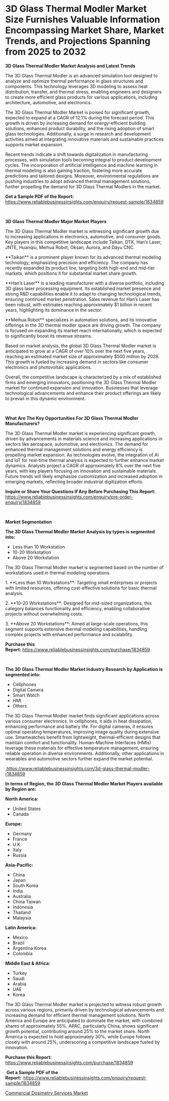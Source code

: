 <p><h1>3D Glass Thermal Modler Market Size Furnishes Valuable Information Encompassing Market Share, Market Trends, and Projections Spanning from 2025 to 2032</h1></p><p><strong>3D Glass Thermal Modler Market Analysis and Latest Trends</strong></p>
<p><p>The 3D Glass Thermal Modler is an advanced simulation tool designed to analyze and optimize thermal performance in glass structures and components. This technology leverages 3D modeling to assess heat distribution, transfer, and thermal stress, enabling engineers and designers to create more efficient glass products for various applications, including architecture, automotive, and electronics.</p><p>The 3D Glass Thermal Modler Market is poised for significant growth, expected to expand at a CAGR of 12.1% during the forecast period. This growth is driven by increasing demand for energy-efficient building solutions, enhanced product durability, and the rising adoption of smart glass technologies. Additionally, a surge in research and development activities aimed at integrating innovative materials and sustainable practices supports market expansion.</p><p>Recent trends indicate a shift towards digitalization in manufacturing processes, with simulation tools becoming integral to product development cycles. The incorporation of artificial intelligence and machine learning in thermal modeling is also gaining traction, fostering more accurate predictions and tailored designs. Moreover, environmental regulations are pushing industries to adopt advanced thermal management solutions, further propelling the demand for 3D Glass Thermal Modlers in the market.</p></p>
<p><strong>Get a Sample PDF of the Report:&nbsp;</strong> <a href="https://www.reliablebusinessinsights.com/enquiry/request-sample/1834859?utm_campaign=2662&utm_medium=2&utm_source=Github&utm_content=ia&utm_term=26032025&utm_id=3d-glass-thermal-modler">https://www.reliablebusinessinsights.com/enquiry/request-sample/1834859</a></p>
<p>&nbsp;</p>
<p><strong>3D Glass Thermal Modler Major Market Players</strong></p>
<p><p>The 3D Glass Thermal Modler market is witnessing significant growth due to increasing applications in electronics, automotive, and consumer goods. Key players in this competitive landscape include Taikan, DTK, Han’s Laser, JNTE, Huanqiu, Meihua Robot, Oksan, Aurora, and Dayu CNC.</p><p>**Taikan** is a prominent player known for its advanced thermal modeling technology, emphasizing precision and efficiency. The company has recently expanded its product line, targeting both high-end and mid-tier markets, which positions it for substantial market share growth. </p><p>**Han’s Laser** is a leading manufacturer with a diverse portfolio, including 3D glass laser processing equipment. Its established market presence and strong R&D capabilities enable it to adapt to changing technological trends, ensuring continued market penetration. Sales revenue for Han’s Laser has been robust, with estimates reaching approximately $1 billion in recent years, highlighting its dominance in the sector.</p><p>**Meihua Robot** specializes in automation solutions, and its innovative offerings in the 3D thermal modler space are driving growth. The company is focused on expanding its market reach internationally, which is expected to significantly boost its revenue streams. </p><p>Based on market analysis, the global 3D Glass Thermal Modler market is anticipated to grow at a CAGR of over 10% over the next five years, reaching an estimated market size of approximately $500 million by 2028. This growth is fueled by increasing demand in sectors like consumer electronics and photovoltaic applications.</p><p>Overall, the competitive landscape is characterized by a mix of established firms and emerging innovators, positioning the 3D Glass Thermal Modler market for continued expansion and innovation. Businesses that leverage technological advancements and enhance their product offerings are likely to prevail in this dynamic environment.</p></p>
<p>&nbsp;</p>
<p><strong>What Are The Key Opportunities For 3D Glass Thermal Modler Manufacturers?</strong></p>
<p><p>The 3D Glass Thermal Modler market is experiencing significant growth, driven by advancements in materials science and increasing applications in sectors like aerospace, automotive, and electronics. The demand for enhanced thermal management solutions and energy efficiency is propelling market expansion. As technologies evolve, the integration of AI and IoT for real-time thermal analysis is expected to further enhance market dynamics. Analysts project a CAGR of approximately 8% over the next five years, with key players focusing on innovation and sustainable materials. Future trends will likely emphasize customization and increased adoption in emerging markets, reflecting broader industrial digitization efforts.</p></p>
<p><strong>Inquire or Share Your Questions If Any Before Purchasing This Report:</strong> <a href="https://www.reliablebusinessinsights.com/enquiry/pre-order-enquiry/1834859?utm_campaign=2662&utm_medium=2&utm_source=Github&utm_content=ia&utm_term=26032025&utm_id=3d-glass-thermal-modler">https://www.reliablebusinessinsights.com/enquiry/pre-order-enquiry/1834859</a></p>
<p>&nbsp;</p>
<p><strong>Market Segmentation</strong></p>
<p><strong>The 3D Glass Thermal Modler Market Analysis by types is segmented into:</strong></p>
<p><ul><li>Less than 10 Workstation</li><li>10-20 Workstation</li><li>Above 20 Workstation</li></ul></p>
<p><p>The 3D Glass Thermal Modler market is segmented based on the number of workstations used in thermal modeling operations. </p><p>1. **Less than 10 Workstations**: Targeting small enterprises or projects with limited resources, offering cost-effective solutions for basic thermal analysis.</p><p>   </p><p>2. **10-20 Workstations**: Designed for mid-sized organizations, this category balances functionality and efficiency, enabling collaborative projects without overwhelming costs.</p><p>3. **Above 20 Workstations**: Aimed at large-scale operations, this segment supports extensive thermal modeling capabilities, handling complex projects with enhanced performance and scalability.</p></p>
<p><strong>Purchase this Report:&nbsp;</strong><a href="https://www.reliablebusinessinsights.com/purchase/1834859?utm_campaign=2662&utm_medium=2&utm_source=Github&utm_content=ia&utm_term=26032025&utm_id=3d-glass-thermal-modler">https://www.reliablebusinessinsights.com/purchase/1834859</a></p>
<p>&nbsp;</p>
<p><strong>The 3D Glass Thermal Modler Market Industry Research by Application is segmented into:</strong></p>
<p><ul><li>Cellphones</li><li>Digital Camera</li><li>Smart Watch</li><li>HMI</li><li>Others</li></ul></p>
<p><p>The 3D Glass Thermal Modler market finds significant applications across various consumer electronics. In cellphones, it aids in heat dissipation, enhancing performance and battery life. For digital cameras, it ensures optimal operating temperatures, improving image quality during extensive use. Smartwatches benefit from lightweight, thermal-efficient designs that maintain comfort and functionality. Human-Machine Interfaces (HMIs) leverage these materials for effective temperature management, ensuring reliable operation in diverse environments. Additionally, other applications in wearables and automotive sectors further expand the market potential.</p></p>
<p><a href="https://www.reliablebusinessinsights.com/3d-glass-thermal-modler-r1834859?utm_campaign=2662&utm_medium=2&utm_source=Github&utm_content=ia&utm_term=26032025&utm_id=3d-glass-thermal-modler">&nbsp;https://www.reliablebusinessinsights.com/3d-glass-thermal-modler-r1834859</a></p>
<p><strong>In terms of Region, the 3D Glass Thermal Modler Market Players available by Region are:</strong></p>
<p>
    <p> <strong> North America: </strong>
        <ul>
            <li>United States</li>
            <li>Canada</li>
        </ul>
        </p> 
    <p> <strong> Europe: </strong>
        <ul>
            <li>Germany</li>
            <li>France</li>
            <li>U.K.</li>
            <li>Italy</li>
            <li>Russia</li>
        </ul>
        </p> 
    <p> <strong> Asia-Pacific: </strong>
        <ul>
            <li>China</li>
            <li>Japan</li>
            <li>South Korea</li>
            <li>India</li>
            <li>Australia</li>
            <li>China Taiwan</li>
            <li>Indonesia</li>
            <li>Thailand</li>
            <li>Malaysia</li>
        </ul>
        </p> 
    <p> <strong> Latin America: </strong>
        <ul>
            <li>Mexico</li>
            <li>Brazil</li>
            <li>Argentina Korea</li>
            <li>Colombia</li>
        </ul>
        </p> 
    <p> <strong> Middle East & Africa: </strong>
        <ul>
            <li>Turkey</li>
            <li>Saudi</li>
            <li>Arabia</li>
            <li>UAE</li>
            <li>Korea</li>
        </ul>
    </p>
    </p>
<p><p>The 3D Glass Thermal Modler market is projected to witness robust growth across various regions, primarily driven by technological advancements and increasing demand for efficient thermal management solutions. North America and Europe are anticipated to dominate the market, with combined shares of approximately 55%. APAC, particularly China, shows significant growth potential, contributing around 25% to the market share. North America is expected to hold approximately 30%, while Europe follows closely with around 25%, underscoring a competitive landscape fueled by innovation.</p></p>
<p><strong>Purchase this Report: </strong><a href="https://www.reliablebusinessinsights.com/purchase/1834859?utm_campaign=2662&utm_medium=2&utm_source=Github&utm_content=ia&utm_term=26032025&utm_id=3d-glass-thermal-modler">https://www.reliablebusinessinsights.com/purchase/1834859</a></p>
<p>&nbsp;<strong>Get a Sample PDF of the Report:&nbsp;&nbsp;</strong><a href="https://www.reliablebusinessinsights.com/enquiry/request-sample/1834859?utm_campaign=2662&utm_medium=2&utm_source=Github&utm_content=ia&utm_term=26032025&utm_id=3d-glass-thermal-modler">https://www.reliablebusinessinsights.com/enquiry/request-sample/1834859</a></p>
<p><strong></strong></p>
<p><p><a href="https://github.com/rushanday/Market-Research-Report-List-1/blob/main/commercial-dosimetry-services-market.md?utm_campaign=2662&utm_medium=2&utm_source=Github&utm_content=ia&utm_term=26032025&utm_id=3d-glass-thermal-modler">Commercial Dosimetry Services Market</a></p></p>